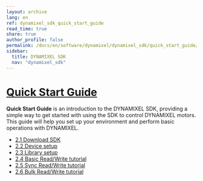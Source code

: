 ```yaml
---
layout: archive
lang: en
ref: dynamixel_sdk_quick_start_guide
read_time: true
share: true
author_profile: false
permalink: /docs/en/software/dynamixel/dynamixel_sdk/quick_start_guide/
sidebar:
  title: DYNAMIXEL SDK
  nav: "dynamixel_sdk"
---
```


<style>body {counter-reset: h1 1 !important;}</style>

# [Quick Start Guide](#quick-start-guide)

**Quick Start Guide** is an introduction to the DYNAMIXEL SDK, providing a simple way to get started with using the SDK to control DYNAMIXEL motors. This guide will help you set up your environment and perform basic operations with DYNAMIXEL.  
- [2.1 Download SDK](/docs/en/software/dynamixel/dynamixel_sdk/download/#download-sdk)
- [2.2 Device setup](/docs/en/software/dynamixel/dynamixel_sdk/device_setup/#device-setup)
- [2.3 Library setup](/docs/en/software/dynamixel/dynamixel_sdk/library_setup/#library-setup)
- [2.4 Basic Read/Write tutorial](/docs/en/software/dynamixel/dynamixel_sdk/basic_read_write_tutorial/)
- [2.5 Sync Read/Write tutorial](/docs/en/software/dynamixel/dynamixel_sdk/sync_read_write_tutorial/)
- [2.6 Bulk Read/Write tutorial](/docs/en/software/dynamixel/dynamixel_sdk/bulk_read_write_tutorial/)
